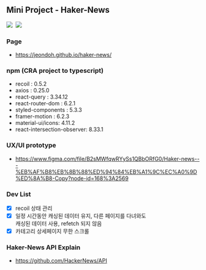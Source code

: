 ## Mini Project - Haker-News

<img src="https://img.shields.io/badge/-React 17.0.2-61DAFB?style=plastic&logo=React&logoColor=white"/>&nbsp;
<img src="https://img.shields.io/badge/-typescript 4.5.5-3178C6?style=plastic&logo=Typescript&logoColor=white"/>

### Page
- https://jeondoh.github.io/haker-news/

### npm (CRA project to typescript)
- recoil : 0.5.2
- axios : 0.25.0
- react-query : 3.34.12
- react-router-dom : 6.2.1
- styled-components : 5.3.3
- framer-motion : 6.2.3
- material-ui/icons: 4.11.2
- react-intersection-observer: 8.33.1

### UX/UI prototype
- https://www.figma.com/file/B2sMWfqwRYySs1QBbORfG0/Haker-news---%EB%AF%B8%EB%8B%88%ED%94%84%EB%A1%9C%EC%A0%9D%ED%8A%B8-Copy?node-id=168%3A2569

### Dev List
- [x] recoil 상태 관리
- [x] 일정 시간동안 캐싱된 데이터 유지, 다른 페이지를 다녀와도<br/>캐싱된 데이터 사용, refetch 되지 않음
- [x] 카테고리 상세페이지 무한 스크롤

### Haker-News API Explain
- https://github.com/HackerNews/API


